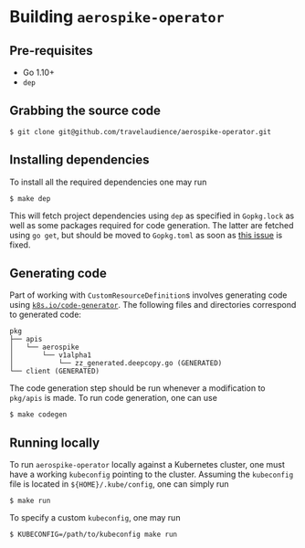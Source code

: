 # Building `aerospike-operator`

## Pre-requisites

* Go 1.10+
* `dep`

## Grabbing the source code

```
$ git clone git@github.com/travelaudience/aerospike-operator.git
```

## Installing dependencies

To install all the required dependencies one may run

```
$ make dep
```

This will fetch project dependencies using `dep` as specified in `Gopkg.lock` as
well as some packages required for code generation. The latter are fetched using
`go get`, but should be moved to `Gopkg.toml` as soon as
[this issue](https://github.com/golang/dep/issues/1306) is fixed.

## Generating code

Part of working with `CustomResourceDefinition`s involves generating code using
[`k8s.io/code-generator`](https://github.com/kubernetes/code-generator). The
following files and directories correspond to generated code:

```
pkg
├── apis
│   └── aerospike
│       └── v1alpha1
│           └── zz_generated.deepcopy.go (GENERATED)
└── client (GENERATED)
```

The code generation step should be run whenever a modification to `pkg/apis` is
made. To run code generation, one can use

```
$ make codegen
```

## Running locally

To run `aerospike-operator` locally against a Kubernetes cluster, one must have
a working `kubeconfig` pointing to the cluster. Assuming the `kubeconfig` file
is located in `${HOME}/.kube/config`, one can simply run

```
$ make run
```

To specify a custom `kubeconfig`, one may run

```
$ KUBECONFIG=/path/to/kubeconfig make run
```
